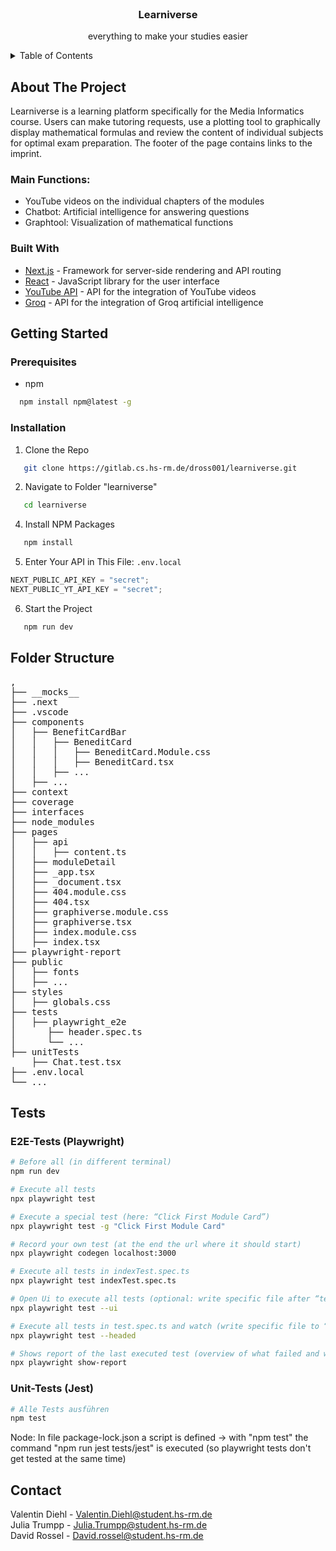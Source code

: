<LearniverseLogo alt="Learniverse Logo" data-testid="Learniverse Logo"/>
<br />
<div align="center">
<h3 align="center">Learniverse</h3>

  <p align="center">
    everything to make your studies easier
    <br />
  </p>
</div>

<details>
  <summary>Table of Contents</summary>
  <ol>
    <li>
      <a href="#about-the-project">About The Project</a>
      <ul>
        <li><a href="#main-functions">Main Functions</a></li>
      </ul>
      <ul>
        <li><a href="#built-with">Built With</a></li>
      </ul>
    </li>
    <li>
      <a href="#getting-started">Getting Started</a>
      <ul>
        <li><a href="#prerequisites">Prerequisites</a></li>
        <li><a href="#installation">Installation</a></li>
      </ul>
    </li>
    <li><a href="#folder-structure">Folder Structure</a></li>
    <li><a href="#tests">Tests</a></li>
      <ul>
        <li><a href="#e2e-tests-playwright">E2E-Tests (Playwright)</a></li>
        <li><a href="#unit-tests-jest">Unit-Tests (Jest)</a></li>
      </ul>
    <li><a href="#license">License</a></li>
    <li><a href="#contact">Contact</a></li>
  </ol>
</details>

## About The Project

Learniverse is a learning platform specifically for the Media Informatics course.
Users can make tutoring requests, use a plotting tool to graphically display mathematical formulas and review the content of individual subjects for optimal exam preparation.
The footer of the page contains links to the imprint.

### Main Functions:

- YouTube videos on the individual chapters of the modules
- Chatbot: Artificial intelligence for answering questions
- Graphtool: Visualization of mathematical functions

### Built With

- [Next.js](https://nextjs.org/) - Framework for server-side rendering and API routing
- [React](https://reactjs.org/) - JavaScript library for the user interface
- [YouTube API](https://developers.google.com/youtube/v3) - API for the integration of YouTube videos
- [Groq](https://console.groq.com/) - API for the integration of Groq artificial intelligence

## Getting Started

### Prerequisites

- npm

```sh
  npm install npm@latest -g
```

### Installation

1. Clone the Repo

```sh
   git clone https://gitlab.cs.hs-rm.de/dross001/learniverse.git
```

2. Navigate to Folder "learniverse"

```sh
   cd learniverse
```

4. Install NPM Packages

```sh
   npm install
```

5. Enter Your API in This File: `.env.local`

```js
NEXT_PUBLIC_API_KEY = "secret";
NEXT_PUBLIC_YT_API_KEY = "secret";
```

6. Start the Project

```sh
   npm run dev
```

## Folder Structure

<pre>‚
├── __mocks__
├── .next
├── .vscode
├── components
│   ├── BenefitCardBar
│   │   ├── BeneditCard
│   │   │   ├── BeneditCard.Module.css
│   │   │   ├── BeneditCard.tsx
│   │   ├── ...
│   ├── ...
├── context
├── coverage
├── interfaces
├── node_modules
├── pages
│   ├── api
│   │   ├── content.ts
│   ├── moduleDetail
│   ├── _app.tsx
│   ├── _document.tsx
│   ├── 404.module.css
│   ├── 404.tsx
│   ├── graphiverse.module.css
│   ├── graphiverse.tsx
│   ├── index.module.css
│   ├── index.tsx
├── playwright-report
├── public
│   ├── fonts
│   ├── ...
├── styles
│   ├── globals.css
├── tests
│   ├── playwright_e2e
│      ├── header.spec.ts
│      └── ...
├── unitTests
    ├── Chat.test.tsx
├── .env.local
└── ...
</pre>

## Tests

### E2E-Tests (Playwright)

```sh
# Before all (in different terminal)
npm run dev

# Execute all tests
npx playwright test

# Execute a special test (here: “Click First Module Card”)
npx playwright test -g "Click First Module Card"

# Record your own test (at the end the url where it should start)
npx playwright codegen localhost:3000

# Execute all tests in indexTest.spec.ts
npx playwright test indexTest.spec.ts

# Open Ui to execute all tests (optional: write specific file after “test”)
npx playwright test --ui

# Execute all tests in test.spec.ts and watch (write specific file to “test” if necessary)
npx playwright test --headed

# Shows report of the last executed test (overview of what failed and why)
npx playwright show-report
```

### Unit-Tests (Jest)

```sh
# Alle Tests ausführen
npm test
```

Node:
In file package-lock.json a script is defined
-> with "npm test" the command "npm run jest tests/jest" is executed (so playwright tests don't get tested at the same time)

## Contact

Valentin Diehl - Valentin.Diehl@student.hs-rm.de
<br/>
Julia Trumpp - Julia.Trumpp@student.hs-rm.de
<br/>
David Rossel - David.rossel@student.hs-rm.de

<br><br>
